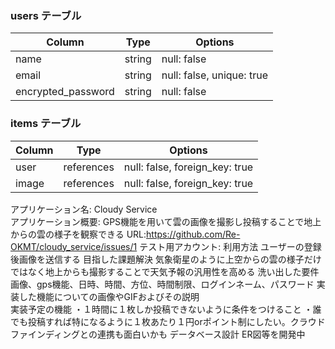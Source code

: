 

### users テーブル

| Column              | Type    | Options                  |
| ------------------- | ------- | ------------------------ |
| name                | string  | null: false              |
| email               | string  | null: false, unique: true|
| encrypted_password  | string  | null: false              |



### items テーブル

| Column                | Type             | Options                        |
| ----------------------| ---------------- | ------------------------------ |
| user                  | references       | null: false, foreign_key: true |
| image                 | references       | null: false, foreign_key: true |

アプリケーション名: Cloudy Service	
アプリケーション概要: GPS機能を用いて雲の画像を撮影し投稿することで地上からの雲の様子を観察できる
URL:https://github.com/Re-OKMT/cloudy_service/issues/1
テスト用アカウント:
利用方法	ユーザーの登録後画像を送信する
目指した課題解決	気象衛星のように上空からの雲の様子だけではなく地上からも撮影することで天気予報の汎用性を高める
洗い出した要件	画像、gps機能、日時、時間、方位、時間制限、ログインネーム、パスワード
実装した機能についての画像やGIFおよびその説明	
実装予定の機能	・１時間に１枚しか投稿できないように条件をつけること
              ・誰でも投稿すれば特になるように１枚あたり１円orポイント制にしたい。クラウドファインディングとの連携も面白いかも
データベース設計	ER図等を開発中
